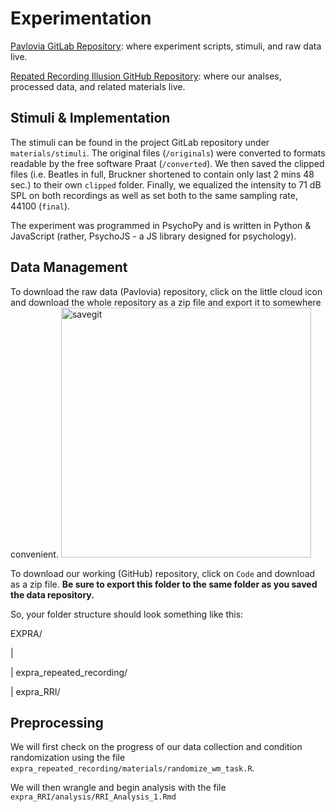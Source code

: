 # Experimentation


[Pavlovia GitLab Repository](https://gitlab.pavlovia.org/akiai/expra_repeated_recording): where experiment scripts, stimuli, and raw data live.

[Repated Recording Illusion GitHub Repository](https://github.com/avakiai/expra_repeated_recording_illusion): where our analses, processed data, and related materials live.

## Stimuli & Implementation

The stimuli can be found in the project GitLab repository under `materials/stimuli`. The original files (`/originals`) were converted to formats readable by the free software Praat (`/converted`). We then saved the clipped files (i.e. Beatles in full, Bruckner shortened to contain only last 2 mins 48 sec.) to their own `clipped` folder. Finally, we equalized the intensity to 71 dB SPL on both recordings as well as set both to the same sampling rate, 44100 (`final`).

The experiment was programmed in PsychoPy and is written in Python & JavaScript (rather, PsychoJS - a JS library designed for psychology). 

## Data Management

To download the raw data (Pavlovia) repository, click on the little cloud icon and download the whole repository as a zip file and export it to somewhere convenient. 
<img src="static/save_data.png" alt="savegit" class="mx-auto d-block" width="400px">

To download our working (GitHub) repository, click on `Code` and download as a zip file. **Be sure to export this folder to the same folder as you saved the data repository.**

So, your folder structure should look something like this:

EXPRA/

| 

| expra_repeated_recording/

| expra_RRI/

## Preprocessing

We will first check on the progress of our data collection and condition randomization using the file `expra_repeated_recording/materials/randomize_wm_task.R`. 

We will then wrangle and begin analysis with the file `expra_RRI/analysis/RRI_Analysis_1.Rmd`